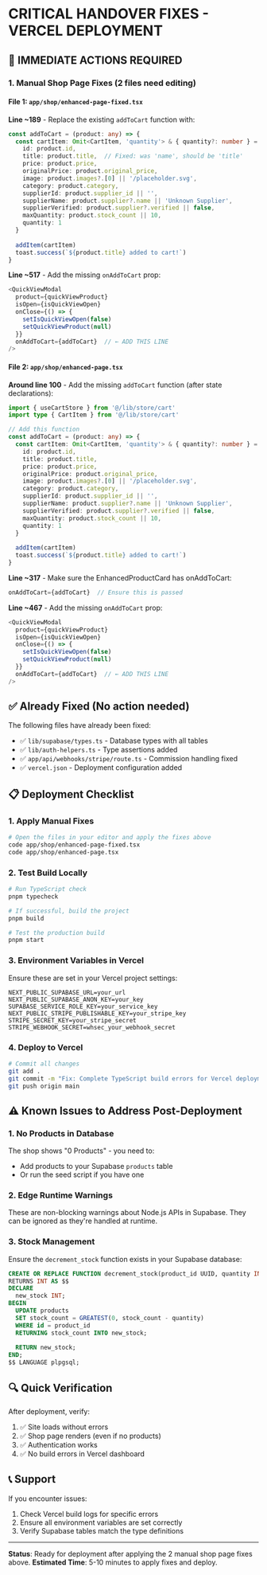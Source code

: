 # CRITICAL HANDOVER FIXES - VERCEL DEPLOYMENT

## 🚨 IMMEDIATE ACTIONS REQUIRED

### 1. Manual Shop Page Fixes (2 files need editing)

#### File 1: `app/shop/enhanced-page-fixed.tsx`
**Line ~189** - Replace the existing `addToCart` function with:
```typescript
const addToCart = (product: any) => {
  const cartItem: Omit<CartItem, 'quantity'> & { quantity?: number } = {
    id: product.id,
    title: product.title,  // Fixed: was 'name', should be 'title'
    price: product.price,
    originalPrice: product.original_price,
    image: product.images?.[0] || '/placeholder.svg',
    category: product.category,
    supplierId: product.supplier_id || '',
    supplierName: product.supplier?.name || 'Unknown Supplier',
    supplierVerified: product.supplier?.verified || false,
    maxQuantity: product.stock_count || 10,
    quantity: 1
  }
  
  addItem(cartItem)
  toast.success(`${product.title} added to cart!`)
}
```

**Line ~517** - Add the missing `onAddToCart` prop:
```typescript
<QuickViewModal
  product={quickViewProduct}
  isOpen={isQuickViewOpen}
  onClose={() => {
    setIsQuickViewOpen(false)
    setQuickViewProduct(null)
  }}
  onAddToCart={addToCart}  // ← ADD THIS LINE
/>
```

#### File 2: `app/shop/enhanced-page.tsx`
**Around line 100** - Add the missing `addToCart` function (after state declarations):
```typescript
import { useCartStore } from '@/lib/store/cart'
import type { CartItem } from '@/lib/store/cart'

// Add this function
const addToCart = (product: any) => {
  const cartItem: Omit<CartItem, 'quantity'> & { quantity?: number } = {
    id: product.id,
    title: product.title,
    price: product.price,
    originalPrice: product.original_price,
    image: product.images?.[0] || '/placeholder.svg',
    category: product.category,
    supplierId: product.supplier_id || '',
    supplierName: product.supplier?.name || 'Unknown Supplier',
    supplierVerified: product.supplier?.verified || false,
    maxQuantity: product.stock_count || 10,
    quantity: 1
  }
  
  addItem(cartItem)
  toast.success(`${product.title} added to cart!`)
}
```

**Line ~317** - Make sure the EnhancedProductCard has onAddToCart:
```typescript
onAddToCart={addToCart}  // Ensure this is passed
```

**Line ~467** - Add the missing `onAddToCart` prop:
```typescript
<QuickViewModal
  product={quickViewProduct}
  isOpen={isQuickViewOpen}
  onClose={() => {
    setIsQuickViewOpen(false)
    setQuickViewProduct(null)
  }}
  onAddToCart={addToCart}  // ← ADD THIS LINE
/>
```

## ✅ Already Fixed (No action needed)

The following files have already been fixed:
- ✅ `lib/supabase/types.ts` - Database types with all tables
- ✅ `lib/auth-helpers.ts` - Type assertions added
- ✅ `app/api/webhooks/stripe/route.ts` - Commission handling fixed
- ✅ `vercel.json` - Deployment configuration added

## 📋 Deployment Checklist

### 1. Apply Manual Fixes
```bash
# Open the files in your editor and apply the fixes above
code app/shop/enhanced-page-fixed.tsx
code app/shop/enhanced-page.tsx
```

### 2. Test Build Locally
```bash
# Run TypeScript check
pnpm typecheck

# If successful, build the project
pnpm build

# Test the production build
pnpm start
```

### 3. Environment Variables in Vercel
Ensure these are set in your Vercel project settings:

```env
NEXT_PUBLIC_SUPABASE_URL=your_url
NEXT_PUBLIC_SUPABASE_ANON_KEY=your_key
SUPABASE_SERVICE_ROLE_KEY=your_service_key
NEXT_PUBLIC_STRIPE_PUBLISHABLE_KEY=your_stripe_key
STRIPE_SECRET_KEY=your_stripe_secret
STRIPE_WEBHOOK_SECRET=whsec_your_webhook_secret
```

### 4. Deploy to Vercel
```bash
# Commit all changes
git add .
git commit -m "Fix: Complete TypeScript build errors for Vercel deployment"
git push origin main
```

## ⚠️ Known Issues to Address Post-Deployment

### 1. No Products in Database
The shop shows "0 Products" - you need to:
- Add products to your Supabase `products` table
- Or run the seed script if you have one

### 2. Edge Runtime Warnings
These are non-blocking warnings about Node.js APIs in Supabase. They can be ignored as they're handled at runtime.

### 3. Stock Management
Ensure the `decrement_stock` function exists in your Supabase database:
```sql
CREATE OR REPLACE FUNCTION decrement_stock(product_id UUID, quantity INT)
RETURNS INT AS $$
DECLARE
  new_stock INT;
BEGIN
  UPDATE products 
  SET stock_count = GREATEST(0, stock_count - quantity)
  WHERE id = product_id
  RETURNING stock_count INTO new_stock;
  
  RETURN new_stock;
END;
$$ LANGUAGE plpgsql;
```

## 🔍 Quick Verification

After deployment, verify:
1. ✅ Site loads without errors
2. ✅ Shop page renders (even if no products)
3. ✅ Authentication works
4. ✅ No build errors in Vercel dashboard

## 📞 Support

If you encounter issues:
1. Check Vercel build logs for specific errors
2. Ensure all environment variables are set correctly
3. Verify Supabase tables match the type definitions

---

**Status**: Ready for deployment after applying the 2 manual shop page fixes above.
**Estimated Time**: 5-10 minutes to apply fixes and deploy.
